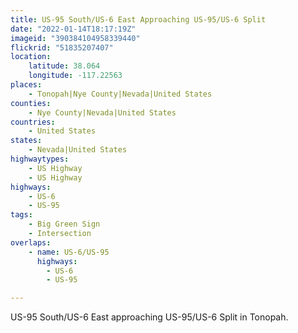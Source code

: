 ```yaml
---
title: US-95 South/US-6 East Approaching US-95/US-6 Split
date: "2022-01-14T18:17:19Z"
imageid: "390384104958339440"
flickrid: "51835207407"
location:
    latitude: 38.064
    longitude: -117.22563
places:
    - Tonopah|Nye County|Nevada|United States
counties:
    - Nye County|Nevada|United States
countries:
    - United States
states:
    - Nevada|United States
highwaytypes:
    - US Highway
    - US Highway
highways:
    - US-6
    - US-95
tags:
    - Big Green Sign
    - Intersection
overlaps:
    - name: US-6/US-95
      highways:
        - US-6
        - US-95

---
```

US-95 South/US-6 East approaching US-95/US-6 Split in Tonopah.